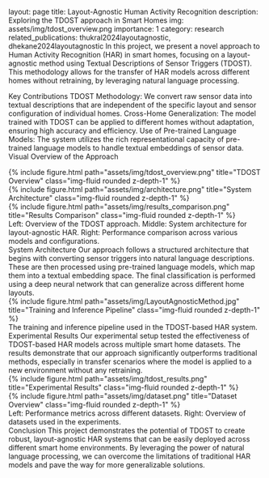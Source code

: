 layout: page
title: Layout-Agnostic Human Activity Recognition
description: Exploring the TDOST approach in Smart Homes
img: assets/img/tdost_overview.png
importance: 1
category: research
related_publications: thukral2024layoutagnostic, dhekane2024layoutagnostic
In this project, we present a novel approach to Human Activity Recognition (HAR) in smart homes, focusing on a layout-agnostic method using Textual Descriptions of Sensor Triggers (TDOST). This methodology allows for the transfer of HAR models across different homes without retraining, by leveraging natural language processing.

Key Contributions
TDOST Methodology: We convert raw sensor data into textual descriptions that are independent of the specific layout and sensor configuration of individual homes.
Cross-Home Generalization: The model trained with TDOST can be applied to different homes without adaptation, ensuring high accuracy and efficiency.
Use of Pre-trained Language Models: The system utilizes the rich representational capacity of pre-trained language models to handle textual embeddings of sensor data.
Visual Overview of the Approach
<div class="row">
    <div class="col-sm mt-3 mt-md-0">
        {% include figure.html path="assets/img/tdost_overview.png" title="TDOST Overview" class="img-fluid rounded z-depth-1" %}
    </div>
    <div class="col-sm mt-3 mt-md-0">
        {% include figure.html path="assets/img/architecture.png" title="System Architecture" class="img-fluid rounded z-depth-1" %}
    </div>
    <div class="col-sm mt-3 mt-md-0">
        {% include figure.html path="assets/img/results_comparison.png" title="Results Comparison" class="img-fluid rounded z-depth-1" %}
    </div>
</div>
<div class="caption">
    Left: Overview of the TDOST approach. Middle: System architecture for layout-agnostic HAR. Right: Performance comparison across various models and configurations.
</div>
System Architecture
Our approach follows a structured architecture that begins with converting sensor triggers into natural language descriptions. These are then processed using pre-trained language models, which map them into a textual embedding space. The final classification is performed using a deep neural network that can generalize across different home layouts.

<div class="row">
    <div class="col-sm mt-3 mt-md-0">
        {% include figure.html path="assets/img/LayoutAgnosticMethod.jpg" title="Training and Inference Pipeline" class="img-fluid rounded z-depth-1" %}
    </div>
</div>
<div class="caption">
    The training and inference pipeline used in the TDOST-based HAR system.
</div>
Experimental Results
Our experimental setup tested the effectiveness of TDOST-based HAR models across multiple smart home datasets. The results demonstrate that our approach significantly outperforms traditional methods, especially in transfer scenarios where the model is applied to a new environment without any retraining.

<div class="row justify-content-sm-center">
    <div class="col-sm-8 mt-3 mt-md-0">
        {% include figure.html path="assets/img/tdost_results.png" title="Experimental Results" class="img-fluid rounded z-depth-1" %}
    </div>
    <div class="col-sm-4 mt-3 mt-md-0">
        {% include figure.html path="assets/img/dataset.png" title="Dataset Overview" class="img-fluid rounded z-depth-1" %}
    </div>
</div>
<div class="caption">
    Left: Performance metrics across different datasets. Right: Overview of datasets used in the experiments.
</div>
Conclusion
This project demonstrates the potential of TDOST to create robust, layout-agnostic HAR systems that can be easily deployed across different smart home environments. By leveraging the power of natural language processing, we can overcome the limitations of traditional HAR models and pave the way for more generalizable solutions.
